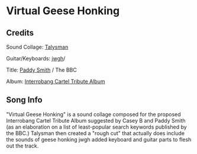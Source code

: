 # Virtual Geese Honking

## Credits
Sound Collage: [Talysman](/conten/=talysman)

Guitar/Keyboards: [jwgh](/jwgh)/

Title: [Paddy Smith](/paddy-smith) / The BBC

Album: [Interrobang Cartel Tribute Album](/interrobang-cartel-tribute-album)

## Song Info
"Virtual Geese Honking" is a sound collage composed for the proposed Interrobang Cartel Tribute Album suggested by Casey B and Paddy Smith (as an elaboration on a list of least-popular search keywords published by the BBC.) Talysman then created a "rough cut" that actually does include the sounds of geese honking jwgh added keyboard and guitar parts to flesh out the track. 
